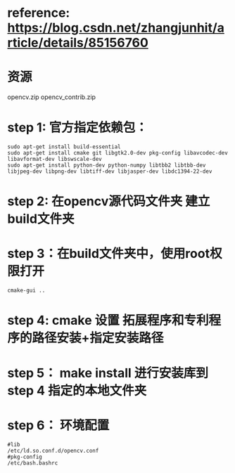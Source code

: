 # reference: https://blog.csdn.net/zhangjunhit/article/details/85156760
# 资源
opencv.zip opencv_contrib.zip

# step 1: 官方指定依赖包：
```
sudo apt-get install build-essential
sudo apt-get install cmake git libgtk2.0-dev pkg-config libavcodec-dev libavformat-dev libswscale-dev
sudo apt-get install python-dev python-numpy libtbb2 libtbb-dev libjpeg-dev libpng-dev libtiff-dev libjasper-dev libdc1394-22-dev
```

# step 2: 在opencv源代码文件夹 建立build文件夹 

# step 3：在build文件夹中，使用root权限打开 
```
cmake-gui ..
```

# step 4: cmake 设置 拓展程序和专利程序的路径安装+指定安装路径

# step 5： make install 进行安装库到 step 4 指定的本地文件夹

# step 6： 环境配置
```
#lib
/etc/ld.so.conf.d/opencv.conf
#pkg-config
/etc/bash.bashrc
```
